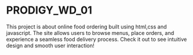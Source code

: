 # PRODIGY_WD_01
This project is about online food ordering built using html,css and javascript.
The site allows users to browse menus, place orders, and experience a seamless food delivery process. Check it out to see intuitive design and smooth user interaction!
